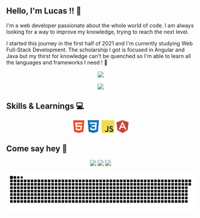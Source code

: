 ## Hello, I'm Lucas !! :wave:


I'm a web developer passionate about the whole world of code. I am always looking for a way to improve my knowledge, trying to reach the next level. 

I started this journey in the first half of 2021 and I'm currently studying Web Full-Stack Development. The scholarship I got is focused in Angular and Java but my thirst for knowledge can't be quenched so I'm able to learn all the languages and frameworks I need ! :rocket:


<div align="center">
  <p><img align="center" src="https://github-readme-stats.vercel.app/api?username=lucasvg97&theme=radical&show_icons=true"/>     </p>
  
  <p><img align="center" src="https://github-readme-stats.vercel.app/api/top-langs/?username=lucasvg97&theme=radical&show_icons=true"/></p>
</div>

## Skills & Learnings 💻

<div align="center">
  <img align="center" alt="HTML5-icon" height="35" width="35" src="https://github.com/devicons/devicon/blob/master/icons/html5/html5-plain.svg">
  <img align="center" alt="CSS3-icon" height="35" width="35" src="https://github.com/devicons/devicon/blob/master/icons/css3/css3-plain.svg">
  <img align="center" alt="JavaScript-icon" height="35" width="35" src="https://github.com/devicons/devicon/blob/master/icons/javascript/javascript-original.svg">
  <img align="center" alt="Angular-icon" height="35" width="35" src="https://github.com/devicons/devicon/blob/master/icons/angularjs/angularjs-plain.svg">
</div>
  
## Come say hey 🤙
  
  <div align="center"> 
  <a href="mailto:lucasvg97@gmail.com"><img src="https://img.shields.io/badge/Gmail-D14836?style=for-the-badge&logo=gmail&logoColor=white"></a>
  <a href="https://www.instagram.com/lucasvg97/"><img src="https://img.shields.io/badge/Instagram-E4405F?style=for-the-badge&logo=instagram&logoColor=white"></a>
  <a href="https://www.linkedin.com/in/lucas-gonçalves-529495160/"><img src="https://img.shields.io/badge/LinkedIn-0077B5?style=for-the-badge&logo=linkedin&logoColor=white"></a> 
  </div>
  
  

![snake.gif](https://github.com/LucasVG97/LucasVG97/blob/output/github-contribution-grid-snake.svg)

<!---
LucasVG97/LucasVG97 is a ✨ special ✨ repository because its `README.md` (this file) appears on your GitHub profile.
You can click the Preview link to take a look at your changes.
--->
